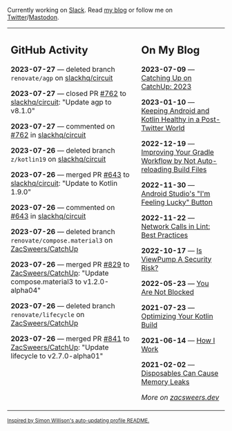 Currently working on [Slack](https://slack.com/). Read [my blog](https://zacsweers.dev/) or follow me on [Twitter](https://twitter.com/ZacSweers)/[Mastodon](https://hachyderm.io/@ZacSweers).

<table><tr><td valign="top" width="60%">

## GitHub Activity
<!-- githubActivity starts -->
**2023-07-27** — deleted branch `renovate/agp` on [slackhq/circuit](https://github.com/slackhq/circuit)

**2023-07-27** — closed PR [#762](https://github.com/slackhq/circuit/pull/762) to [slackhq/circuit](https://github.com/slackhq/circuit): "Update agp to v8.1.0"

**2023-07-27** — commented on [#762](https://github.com/slackhq/circuit/pull/762#issuecomment-1652980387) in [slackhq/circuit](https://github.com/slackhq/circuit)

**2023-07-26** — deleted branch `z/kotlin19` on [slackhq/circuit](https://github.com/slackhq/circuit)

**2023-07-26** — merged PR [#643](https://github.com/slackhq/circuit/pull/643) to [slackhq/circuit](https://github.com/slackhq/circuit): "Update to Kotlin 1.9.0"

**2023-07-26** — commented on [#643](https://github.com/slackhq/circuit/pull/643#issuecomment-1652653352) in [slackhq/circuit](https://github.com/slackhq/circuit)

**2023-07-26** — deleted branch `renovate/compose.material3` on [ZacSweers/CatchUp](https://github.com/ZacSweers/CatchUp)

**2023-07-26** — merged PR [#829](https://github.com/ZacSweers/CatchUp/pull/829) to [ZacSweers/CatchUp](https://github.com/ZacSweers/CatchUp): "Update compose.material3 to v1.2.0-alpha04"

**2023-07-26** — deleted branch `renovate/lifecycle` on [ZacSweers/CatchUp](https://github.com/ZacSweers/CatchUp)

**2023-07-26** — merged PR [#841](https://github.com/ZacSweers/CatchUp/pull/841) to [ZacSweers/CatchUp](https://github.com/ZacSweers/CatchUp): "Update lifecycle to v2.7.0-alpha01"
<!-- githubActivity ends -->
</td><td valign="top" width="40%">

## On My Blog
<!-- blog starts -->
**2023-07-09** — [Catching Up on CatchUp: 2023](https://www.zacsweers.dev/catching-up-on-catchup-2023/)

**2023-01-10** — [Keeping Android and Kotlin Healthy in a Post-Twitter World](https://www.zacsweers.dev/keeping-android-healthy/)

**2022-12-19** — [Improving Your Gradle Workflow by Not Auto-reloading Build Files](https://www.zacsweers.dev/improving-your-workflow-by-not-auto-reloading-build-files/)

**2022-11-30** — [Android Studio's "I'm Feeling Lucky" Button](https://www.zacsweers.dev/android-studios-im-feeling-lucky-button/)

**2022-11-22** — [Network Calls in Lint: Best Practices](https://www.zacsweers.dev/network-calls-in-lint-best-practices/)

**2022-10-17** — [Is ViewPump A Security Risk?](https://www.zacsweers.dev/is-viewpump-a-security-risk/)

**2022-05-23** — [You Are Not Blocked](https://www.zacsweers.dev/you-are-not-blocked/)

**2021-07-23** — [Optimizing Your Kotlin Build](https://www.zacsweers.dev/optimizing-your-kotlin-build/)

**2021-06-14** — [How I Work](https://www.zacsweers.dev/how-i-work/)

**2021-02-02** — [Disposables Can Cause Memory Leaks](https://www.zacsweers.dev/disposables-can-cause-memory-leaks/)
<!-- blog ends -->
_More on [zacsweers.dev](https://zacsweers.dev/)_
</td></tr></table>

<sub><a href="https://simonwillison.net/2020/Jul/10/self-updating-profile-readme/">Inspired by Simon Willison's auto-updating profile README.</a></sub>